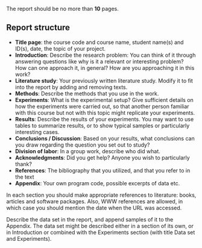 The report should be no more than **10** pages.

## Report structure
- **Title page**: the course code and course name, student name(s) and ID(s), date, the topic of your project.
- **Introduction**: Describe the research problem: You can think of it through answering questions like why is it a relevant or interesting problem? How can one approach it, in general? How are you approaching it in this work?
- **Literature study**: Your previously written literature study. Modify it to fit into the report by adding and removing texts.
- **Methods**: Describe the methods that you use in the work.
- **Experiments**: What is the experimental setup? Give sufficient details on how the experiments were carried out, so that another person familiar with this course but not with this topic might replicate your experiments.
- **Results**: Describe the results of your experiments. You may want to use tables to summarize results, or to show typical samples or particularly interesting cases.
- **Conclusions / Discussion**: Based on your results, what conclusions can you draw regarding the question you set out to study?
- **Division of labor**: In a group work, describe who did what.
- **Acknowledgments**: Did you get help? Anyone you wish to particularly thank?
- **References**: The bibliography that you utilized, and that you refer to in the text
- **Appendix**: Your own program code, possible excerpts of data etc.

In each section you should make appropriate references to literature: books, articles and software packages. Also, WWW references are allowed, in which case you should mention the date when the URL was accessed.

Describe the data set in the report, and append samples of it to the Appendix. The data set might be described either in a section of its own, or in Introduction or combined with the Experiments section (with title Data set and Experiments).
